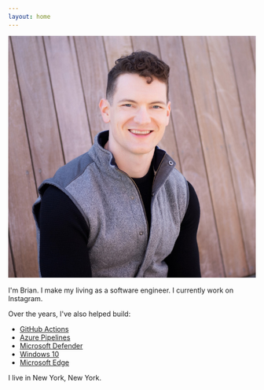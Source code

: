 ```yaml
---
layout: home
---
```


![portrait](./assets/img/brian.jpg)

I'm Brian. I make my living as a software engineer. I currently work on Instagram.

Over the years, I've also helped build:
- [GitHub Actions](https://github.com/features/actions)
- [Azure Pipelines](https://azure.microsoft.com/services/devops/pipelines/)
- [Microsoft Defender](https://en.wikipedia.org/wiki/Microsoft_Defender)
- [Windows 10](https://en.wikipedia.org/wiki/Windows_10)
- [Microsoft Edge](https://en.wikipedia.org/wiki/Microsoft_Edge)

I live in New York, New York.
